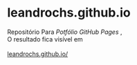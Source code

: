 # leandrochs.github.io
Repositório Para _Potfólio GitHub Pages_ ,<br>
O resultado fica visível em <br> <br>
[leandrochs.github.io/](https://leandrochs.github.io/)
